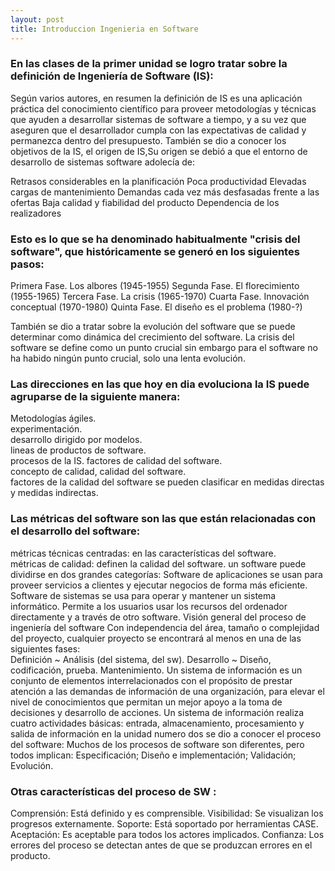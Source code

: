 ```yaml
---
layout: post
title: Introduccion Ingenieria en Software
---
```


### En las clases de la primer unidad se logro tratar sobre la definición de Ingeniería de Software (IS): 
Según varios autores, en resumen la definición de IS es una aplicación práctica del conocimiento científico para proveer metodologías y técnicas que ayuden a desarrollar sistemas de software a tiempo, y a su vez que aseguren que el desarrollador cumpla con las expectativas de calidad y permanezca dentro del presupuesto.
También se dio a conocer los objetivos de la IS, el origen de IS,Su origen se debió a que el entorno de desarrollo de sistemas software adolecía de:

Retrasos considerables en la planificación
Poca productividad
Elevadas cargas de mantenimiento
Demandas cada vez más desfasadas frente a las ofertas
Baja calidad y fiabilidad del producto
Dependencia de los realizadores

### Esto es lo que se ha denominado habitualmente "crisis del software", que históricamente se generó en los siguientes pasos:

Primera Fase. Los albores (1945-1955)
Segunda Fase. El florecimiento (1955-1965)
 Tercera Fase. La crisis (1965-1970)
Cuarta Fase. Innovación conceptual (1970-1980)
 Quinta Fase. El diseño es el problema (1980-?)
 
También se dio a tratar sobre la evolución del software que se puede determinar como dinámica del crecimiento del software.
La crisis del software se define como un punto crucial sin embargo para el software no ha habido ningún punto crucial, solo una lenta evolución.
### Las direcciones en las que hoy en dia evoluciona la IS puede agruparse de la siguiente manera:         

Metodologías ágiles.                                                                         
experimentación.                                                                                          
desarrollo dirigido por modelos.                                                                           
lineas de productos de software.                                                                                 
procesos de la IS. factores de calidad del software.                                                  
concepto de calidad, calidad del software.                                                                   
factores de la calidad del software se pueden clasificar en medidas directas y medidas indirectas.                                                                                         
### Las métricas del software son las que están relacionadas con  el desarrollo del software: 

métricas técnicas centradas: en las características del software.                
métricas de calidad: definen la calidad del software.
un software  puede dividirse en dos grandes categorías: Software de aplicaciones se usan para proveer servicios a clientes y ejecutar negocios de forma más eficiente.                                                                                                         Software de sistemas se usa para operar y mantener un sistema informático. Permite a los usuarios usar los recursos del ordenador directamente y a través de otro software.
Visión general del proceso de ingeniería del software 
Con independencia del área, tamaño o complejidad del proyecto, cualquier proyecto se encontrará al menos en una de las siguientes fases:  
Definición ~ Análisis (del sistema, del sw).
Desarrollo ~ Diseño, codificación, prueba.
Mantenimiento.
Un sistema de información es un conjunto de elementos interrelacionados con el propósito de prestar atención a las demandas de información de una organización, para elevar el nivel de conocimientos que permitan un mejor apoyo a la toma de decisiones y desarrollo de acciones.                                                                   Un sistema de información realiza cuatro actividades básicas: entrada, almacenamiento, procesamiento y salida de información
en la unidad numero dos se dio a conocer el proceso del software:                                         Muchos de los procesos de software son diferentes, pero todos implican:
Especificación;
Diseño e implementación;
Validación;
Evolución. 

### Otras características del proceso de SW :

Comprensión:
Está definido y es comprensible.
Visibilidad:
Se visualizan los progresos externamente.
Soporte:
Está soportado por herramientas CASE.
Aceptación:
Es aceptable para todos los actores implicados.
Confianza:
Los errores del proceso se detectan antes de que se produzcan errores en el producto.
